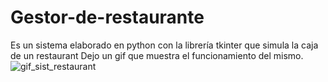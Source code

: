 # Gestor-de-restaurante
Es un sistema elaborado en python con la librería tkinter que simula la caja de un restaurant 
Dejo un gif que muestra el funcionamiento del mismo.
![gif_sist_restaurant](https://user-images.githubusercontent.com/97257149/231280557-1b00bdd6-084b-4561-8c7d-972c267fc450.gif)
